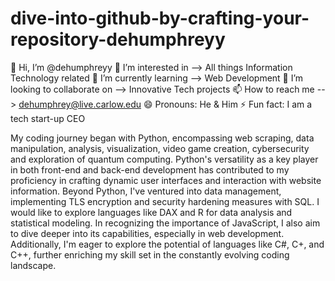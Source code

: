 # dive-into-github-by-crafting-your-repository-dehumphreyy
👋 Hi, I’m @dehumphreyy
👀 I’m interested in --> All things Information Technology related
🌱 I’m currently learning --> Web Development
💞️ I’m looking to collaborate on --> Innovative Tech projects
📫 How to reach me --> dehumphrey@live.carlow.edu
😄 Pronouns: He & Him
⚡ Fun fact: I am a tech start-up CEO

My coding journey began with Python, encompassing web scraping, data manipulation, analysis, visualization, video game creation, cybersecurity and exploration of quantum computing. Python's versatility as a key player in both front-end and back-end development has contributed to my proficiency in crafting dynamic user interfaces and interaction with website information. Beyond Python, I've ventured into data management, implementing TLS encryption and security hardening measures with SQL. I would like to explore languages like DAX and R for data analysis and statistical modeling. In recognizing the importance of JavaScript, I also aim to dive deeper into its capabilities, especially in web development. Additionally, I'm eager to explore the potential of languages like C#, C+, and C++, further enriching my skill set in the constantly evolving coding landscape.
